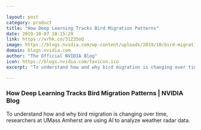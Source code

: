 ```yaml
---

layout: post
category: product
title: "How Deep Learning Tracks Bird Migration Patterns"
date: 2019-10-07 18:15:29
link: https://vrhk.co/31Z35oQ
image: https://blogs.nvidia.com/wp-content/uploads/2019/10/bird-migration.jpg
domain: blogs.nvidia.com
author: "The Official NVIDIA Blog"
icon: https://blogs.nvidia.com/favicon.ico
excerpt: "To understand how and why bird migration is changing over time, researchers at UMass Amherst are using AI to analyze weather radar data."

---
```


### How Deep Learning Tracks Bird Migration Patterns | NVIDIA Blog

To understand how and why bird migration is changing over time, researchers at UMass Amherst are using AI to analyze weather radar data.